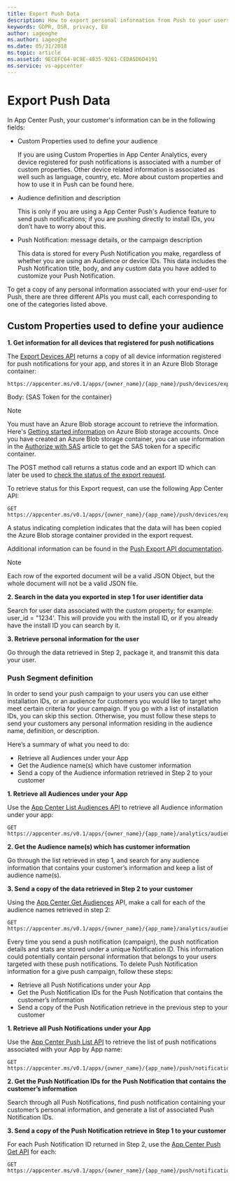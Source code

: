 ```yaml
---
title: Export Push Data 
description: How to export personal information from Push to your users
keywords: GDPR, DSR, privacy, EU
author: iageoghe
ms.author: iageoghe
ms.date: 05/31/2018 
ms.topic: article 
ms.assetid: 9ECEFC64-8C9E-4035-9261-CEDA5D6D4191
ms.service: vs-appcenter
---
```


# Export Push Data

In App Center Push, your customer's information can be in the following fields:

* Custom Properties used to define your audience

    If you are using Custom Properties in App Center Analytics, every device registered for push notifications is associated with a number of custom properties. Other device related information is associated as well such as language, country, etc. More about custom properties and how to use it in Push can be found here.

* Audience definition and description

    This is only if you are using a App Center Push's Audience feature to send push notifications; if you are pushing directly to install IDs, you don’t have to worry about this.

* Push Notification: message details, or the campaign description

    This data is stored for every Push Notification you make, regardless of whether you are using an Audience or device IDs. This data includes the Push Notification title, body, and any custom data you have added to customize your Push Notification.

To get a copy of any personal information associated with your end-user for Push, there are three different APIs you must call, each corresponding to one of the categories listed above.

## Custom Properties used to define your audience

**1. Get information for all devices that registered for push notifications**

The [Export Devices API](https://openapi.appcenter.ms/#/push/Push_ExportDevices) returns a copy of all device information registered for push notifications for your app, and stores it in an Azure Blob Storage container:

```
https://appcenter.ms/v0.1/apps/{owner_name}/{app_name}/push/devices/export
```

Body: {SAS Token for the container}

> [!NOTE]
> You must have an Azure Blob storage account to retrieve the information. Here's [Getting started information](https://docs.microsoft.com/azure/storage/common/storage-quickstart-create-account?toc=%2Fazure%2Fstorage%2Fblobs%2Ftoc.json&tabs=portal) on Azure Blob storage accounts.
> Once you have created an Azure Blob storage container, you can use information in the [Authorize with SAS](https://docs.microsoft.com/azure/storage/common/storage-dotnet-shared-access-signature-part-1#example-create-a-stored-access-policy) article to get the SAS token for a specific container.

The POST method call returns a status code and an export ID which can later be used to [check the status of the export request](https://openapi.appcenter.ms/#/push/Push_ExportDevicesStatus).

To retrieve status for this Export request, can use the following App Center API:

```
GET https://appcenter.ms/v0.1/apps/{owner_name}/{app_name}/push/devices/export/{export_id}
```

A status indicating completion indicates that the data will has been copied the Azure Blob storage container provided in the export request.

Additional information can be found in the [Push Export API documentation](https://openapi.appcenter.ms/#/push/Push_ExportDevicesStatus).

> [!NOTE]
> Each row of the exported document will be a valid JSON Object, but the whole document will not be a valid JSON file.

**2. Search in the data you exported in step 1 for user identifier data**

Search for user data associated with the custom property; for example: user_id = "1234'. This will provide you with the install ID, or if you already have the install ID you can search by it.

**3. Retrieve personal information for the user**

Go through the data retrieved in Step 2, package it, and transmit this data your user.

### Push Segment definition

In order to send your push campaign to your users you can use either installation IDs, or an audience for customers you would like to target who meet certain criteria for your campaign. If you go with a list of installation IDs, you can skip this section. Otherwise, you must follow these steps to send your customers any personal information residing in the audience name, definition, or description.

Here’s a summary of what you need to do:

* Retrieve all Audiences under your App
* Get the Audience name(s) which have customer information
* Send a copy of the Audience information retrieved in Step 2 to your customer

**1. Retrieve all Audiences under your App**

Use the [App Center List Audiences API](https://openapi.appcenter.ms/#/analytics/Analytics_ListAudiences) to retrieve all Audience information under your app:

```
GET https://appcenter.ms/v0.1/apps/{owner_name}/{app_name}/analytics/audiences
```

**2. Get the Audience name(s) which has customer information**

Go through the list retrieved in step 1, and search for any audience information that contains your customer’s information and keep a list of audience name(s).

**3. Send a copy of the data retrieved in Step 2 to your customer**

Using the [App Center Get Audiences](https://openapi.appcenter.ms/#/analytics/Analytics_GetAudience) API, make a call for each of the audience names retrieved in step 2:

```
GET https://appcenter.ms/v0.1/apps/{owner_name}/{app_name}/analytics/audiences/{audience_name}
```

Every time you send a push notification (campaign), the push notification details and stats are stored under a unique Notification ID. This information could potentially contain personal information that belongs to your users targeted with these push notifications. To delete Push Notification information for a give push campaign, follow these steps:

* Retrieve all Push Notifications under your App
* Get the Push Notification IDs for the Push Notification that contains the customer’s information
* Send a copy of the Push Notification retrieve in the previous step to your customer

**1. Retrieve all Push Notifications under your App**

Use the [App Center Push List API](https://openapi.appcenter.ms/#/push/Push_List) to retrieve the list of push notifications associated with your App by App name:

```
GET https://appcenter.ms/v0.1/apps/{owner_name}/{app_name}/push/notifications
```

**2. Get the Push Notification IDs for the Push Notification that contains the customer’s information**

Search through all Push Notifications, find push notification containing your customer’s personal information, and generate a list of associated Push Notification IDs.

**3. Send a copy of the Push Notification retrieve in Step 1 to your customer**

For each Push Notification ID returned in Step 2, use the [App Center Push Get API](https://openapi.appcenter.ms/#/push/Push_Get) for each:

```
GET https://appcenter.ms/v0.1/apps/{owner_name}/{app_name}/push/notifications/{notification_id}
```
